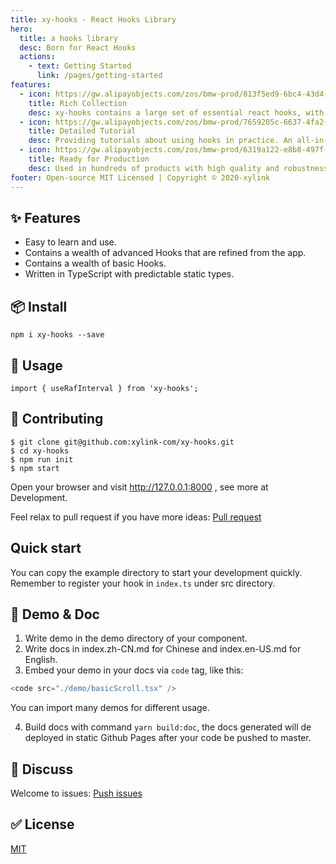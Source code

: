 ```yaml
---
title: xy-hooks - React Hooks Library
hero:
  title: a hooks library
  desc: Born for React Hooks
  actions:
    - text: Getting Started
      link: /pages/getting-started
features:
  - icon: https://gw.alipayobjects.com/zos/bmw-prod/813f5ed9-6bc4-43d4-9f74-ec81ecf35733/k7htg6n4_w144_h144.png
    title: Rich Collection
    desc: xy-hooks contains a large set of essential react hooks, with demos and examples for each one of them.
  - icon: https://gw.alipayobjects.com/zos/bmw-prod/7659205c-6637-4fa2-8529-d32e5818304b/k7htflfb_w144_h144.png
    title: Detailed Tutorial
    desc: Providing tutorials about using hooks in practice. An all-in-one place to learn for pro coders and newcomers.
  - icon: https://gw.alipayobjects.com/zos/bmw-prod/6319a122-e8b8-497f-9b45-37cfbe77edaa/k7htfx7t_w144_h144.png
    title: Ready for Production
    desc: Used in hundreds of products with high quality and robustness.
footer: Open-source MIT Licensed | Copyright © 2020-xylink
---
```


## ✨ Features

- Easy to learn and use.
- Contains a wealth of advanced Hooks that are refined from the app.
- Contains a wealth of basic Hooks.
- Written in TypeScript with predictable static types.

## 📦 Install

```
npm i xy-hooks --save
```

## 🔨 Usage

```
import { useRafInterval } from 'xy-hooks';
```

## 🤝 Contributing

```
$ git clone git@github.com:xylink-com/xy-hooks.git
$ cd xy-hooks
$ npm run init
$ npm start
```

Open your browser and visit http://127.0.0.1:8000 , see more at Development.

Feel relax to pull request if you have more ideas: [Pull request](https://github.com/xylink-com/xy-hooks/pulls)

## Quick start

You can copy the example directory to start your development quickly.
Remember to register your hook in `index.ts` under src directory.

## 🤡 Demo & Doc

1. Write demo in the demo directory of your component.
2. Write docs in index.zh-CN.md for Chinese and index.en-US.md for English.
3. Embed your demo in your docs via `code` tag, like this:
```ts
<code src="./demo/basicScroll.tsx" />
```
You can import many demos for different usage.

4. Build docs with command `yarn build:doc`, the docs generated will de deployed in static Github Pages after your code be pushed to master.

## 👥 Discuss

Welcome to issues: [Push issues](https://github.com/xylink-com/xy-hooks/issues)

## ✅ License

[MIT](https://github.com/xylink-com/xy-hooks/blob/master/LICENSE)
